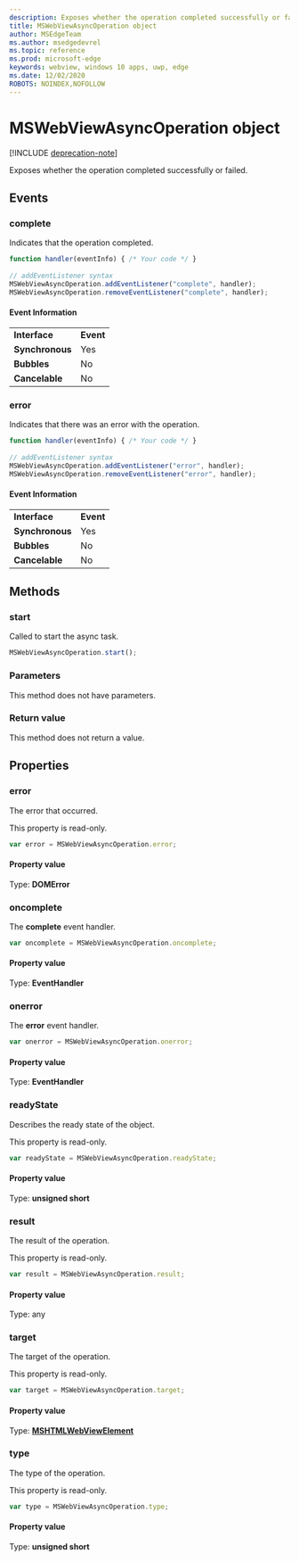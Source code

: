 ```yaml
---
description: Exposes whether the operation completed successfully or failed
title: MSWebViewAsyncOperation object
author: MSEdgeTeam
ms.author: msedgedevrel
ms.topic: reference
ms.prod: microsoft-edge
keywords: webview, windows 10 apps, uwp, edge
ms.date: 12/02/2020
ROBOTS: NOINDEX,NOFOLLOW
---
```

# MSWebViewAsyncOperation object  

[!INCLUDE [deprecation-note](../includes/deprecation-note.md)]  

Exposes whether the operation completed successfully or failed.  

## Events  

### complete  

Indicates that the operation completed.  

```javascript
function handler(eventInfo) { /* Your code */ }
 
// addEventListener syntax
MSWebViewAsyncOperation.addEventListener("complete", handler);
MSWebViewAsyncOperation.removeEventListener("complete", handler);
```  

#### Event Information  

|  |  |  
|:--- |:--- |  
| **Interface** | **Event** |  
| **Synchronous** |Yes |  
| **Bubbles** |No |   
| **Cancelable** |No |  

### error  

Indicates that there was an error with the operation.  

```javascript
function handler(eventInfo) { /* Your code */ }
 
// addEventListener syntax
MSWebViewAsyncOperation.addEventListener("error", handler);
MSWebViewAsyncOperation.removeEventListener("error", handler);
```  

#### Event Information  

|  |  |  
|:--- |:--- |  
| **Interface** | **Event** |  
| **Synchronous** | Yes |  
| **Bubbles** | No |  
| **Cancelable** | No |  

## Methods  

### start  

Called to start the async task.  

```javascript
MSWebViewAsyncOperation.start();
```  

### Parameters  

This method does not have parameters.  

### Return value  

This method does not return a value.  

## Properties  

### error  

The error that occurred.  

This property is read-only.  

```javascript
var error = MSWebViewAsyncOperation.error;
```  

#### Property value  

Type: **DOMError**  

### oncomplete  

The **complete** event handler.  

```javascript
var oncomplete = MSWebViewAsyncOperation.oncomplete;
```  

#### Property value  

Type: **EventHandler**  

### onerror  

The **error** event handler.  

```javascript
var onerror = MSWebViewAsyncOperation.onerror;
```  

#### Property value  

Type: **EventHandler**  

### readyState  

Describes the ready state of the object.  

This property is read-only.  

```javascript
var readyState = MSWebViewAsyncOperation.readyState;
```  

#### Property value  

Type: **unsigned short**  

### result  

The result of the operation.  

This property is read-only.  

```javascript
var result = MSWebViewAsyncOperation.result;
```  

#### Property value  

Type: any  

### target  

The target of the operation.  

This property is read-only.  

```javascript
var target = MSWebViewAsyncOperation.target;
```  

#### Property value  

Type: [**MSHTMLWebViewElement**](../webview/index.md)  

### type  

The type of the operation.  

This property is read-only.  

```javascript
var type = MSWebViewAsyncOperation.type;
```  

#### Property value  

Type: **unsigned short**  

